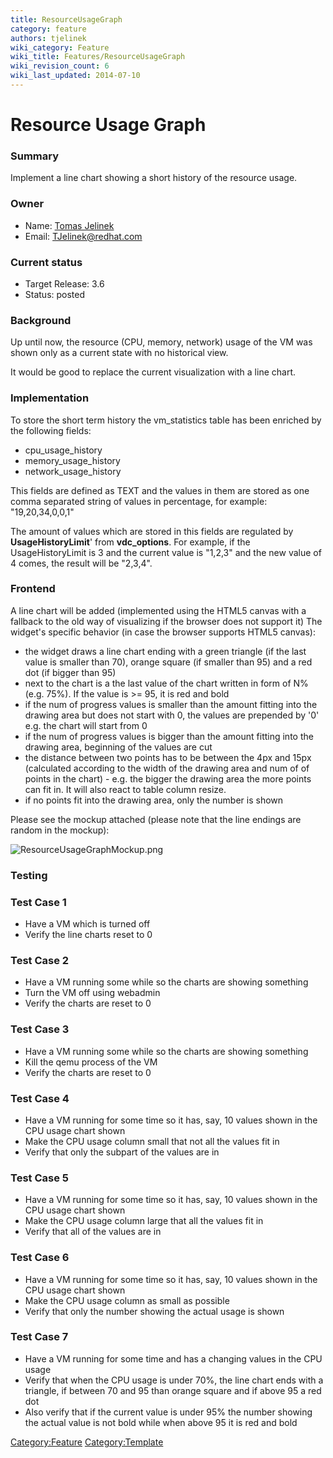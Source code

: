 ```yaml
---
title: ResourceUsageGraph
category: feature
authors: tjelinek
wiki_category: Feature
wiki_title: Features/ResourceUsageGraph
wiki_revision_count: 6
wiki_last_updated: 2014-07-10
---
```


# Resource Usage Graph

### Summary

Implement a line chart showing a short history of the resource usage.

### Owner

*   Name: [Tomas Jelinek](User:TJelinek)
*   Email: <TJelinek@redhat.com>

### Current status

*   Target Release: 3.6
*   Status: posted

### Background

Up until now, the resource (CPU, memory, network) usage of the VM was shown only as a current state with no historical view.

It would be good to replace the current visualization with a line chart.

### Implementation

To store the short term history the vm_statistics table has been enriched by the following fields:

*   cpu_usage_history
*   memory_usage_history
*   network_usage_history

This fields are defined as TEXT and the values in them are stored as one comma separated string of values in percentage, for example: "19,20,34,0,0,1"

The amount of values which are stored in this fields are regulated by **UsageHistoryLimit**' from **vdc_options**. For example, if the UsageHistoryLimit is 3 and the current value is "1,2,3" and the new value of 4 comes, the result will be "2,3,4".

### Frontend

A line chart will be added (implemented using the HTML5 canvas with a fallback to the old way of visualizing if the browser does not support it) The widget's specific behavior (in case the browser supports HTML5 canvas):

*   the widget draws a line chart ending with a green triangle (if the last value is smaller than 70), orange square (if smaller than 95) and a red dot (if bigger than 95)
*   next to the chart is a the last value of the chart written in form of N% (e.g. 75%). If the value is >= 95, it is red and bold
*   if the num of progress values is smaller than the amount fitting into the drawing area but does not start with 0, the values are prepended by '0' e.g. the chart will start from 0
*   if the num of progress values is bigger than the amount fitting into the drawing area, beginning of the values are cut
*   the distance between two points has to be between the 4px and 15px (calculated according to the width of the drawing area and num of of points in the chart) - e.g. the bigger the drawing area the more points can fit in. It will also react to table column resize.
*   if no points fit into the drawing area, only the number is shown

Please see the mockup attached (please note that the line endings are random in the mockup):

![](ResourceUsageGraphMockup.png "ResourceUsageGraphMockup.png")

### Testing

### Test Case 1

*   Have a VM which is turned off
*   Verify the line charts reset to 0

### Test Case 2

*   Have a VM running some while so the charts are showing something
*   Turn the VM off using webadmin
*   Verify the charts are reset to 0

### Test Case 3

*   Have a VM running some while so the charts are showing something
*   Kill the qemu process of the VM
*   Verify the charts are reset to 0

### Test Case 4

*   Have a VM running for some time so it has, say, 10 values shown in the CPU usage chart shown
*   Make the CPU usage column small that not all the values fit in
*   Verify that only the subpart of the values are in

### Test Case 5

*   Have a VM running for some time so it has, say, 10 values shown in the CPU usage chart shown
*   Make the CPU usage column large that all the values fit in
*   Verify that all of the values are in

### Test Case 6

*   Have a VM running for some time so it has, say, 10 values shown in the CPU usage chart shown
*   Make the CPU usage column as small as possible
*   Verify that only the number showing the actual usage is shown

### Test Case 7

*   Have a VM running for some time and has a changing values in the CPU usage
*   Verify that when the CPU usage is under 70%, the line chart ends with a triangle, if between 70 and 95 than orange square and if above 95 a red dot
*   Also verify that if the current value is under 95% the number showing the actual value is not bold while when above 95 it is red and bold

<Category:Feature> <Category:Template>
